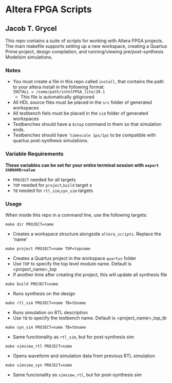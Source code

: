 # Altera FPGA Scripts
## Jacob T. Grycel

This repo contains a suite of scripts for working with Altera FPGA
projects. The main makefile supports setting up a new workspace, creating a
Quartus Prime project, design compilation, and running/viewing
pre/post-synthesis Modelsim simulations.


### Notes
- You must create a file in this repo called `install`, that contains the path to your altera install in the following format:  
  `INSTALL = /some/path/intelFPGA_lite/20.1`
  - This file is automatically gitignored  
- All HDL source files must be placed in the `src` folder of generated workspaces
- All testbench fiels must be placed in the `sim` folder of generated workspaces
- Testbenches should have a `$stop` command in them so that simulation ends.  
- Testbenches should have \``timescale 1ps/1ps` to be compatible with quartus post-synthesis simulations.


### Variable Requirements

**These variables can be set for your entire terminal session with `export VARNAME=value`**

- `PROJECT` needed for all targets  
- `TOP` needed for `project`,`build` target  s
- `TB` needed for `rtl_sim`,`syn_sim` targets


### Usage

When inside this repo in a command line, use the following targets:

`make dir PROJECT=name`  
- Creates a workspace structure alongside `altera_scripts`. Replace the 'name'  

`make project PROJECT=name TOP=topname`  
- Creates a Quartus project in the workspace `quartus` folder  
- Use `TOP` to specify the top level module name. Default is <project_name>_top  
- If another time after creating the project, this will update all synthesis file

`make build PROJECT=name`  
- Runs synthesis on the design

`make rtl_sim PROJECT=name TB=tbname`  
- Runs simulation on RTL description  
- Use `TB` to specify the testbench name. Default is <project_name>_top_tb


`make syn_sim PROJECT=name TB=tbname`  
- Same functionality as `rtl_sim`, but for post-synthesis sim

`make simview_rtl PROJECT=name`  
- Opens waveform and simulation data from previous RTL simulation

`make simview_syn PROJECT=name`
- Same funcionality as `simview_rtl`, but for post-synthesis sim